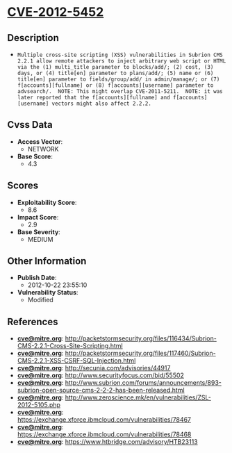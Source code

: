 
# [CVE-2012-5452](https://cve.mitre.org/cgi-bin/cvename.cgi?name=CVE-2012-5452)

## Description

- `Multiple cross-site scripting (XSS) vulnerabilities in Subrion CMS 2.2.1 allow remote attackers to inject arbitrary web script or HTML via the (1) multi_title parameter to blocks/add/; (2) cost, (3) days, or (4) title[en] parameter to plans/add/; (5) name or (6) title[en] parameter to fields/group/add/ in admin/manage/; or (7) f[accounts][fullname] or (8) f[accounts][username] parameter to advsearch/.  NOTE: This might overlap CVE-2011-5211.  NOTE: it was later reported that the f[accounts][fullname] and f[accounts][username] vectors might also affect 2.2.2.`

## Cvss Data

- **Access Vector**:
  - NETWORK
- **Base Score**:
  - 4.3

## Scores

- **Exploitability Score**:
  - 8.6
- **Impact Score**:
  - 2.9
- **Base Severity**:
  - MEDIUM

## Other Information

- **Publish Date**:
  - 2012-10-22 23:55:10
- **Vulnerability Status**:
  - Modified

## References

- **cve@mitre.org**: http://packetstormsecurity.org/files/116434/Subrion-CMS-2.2.1-Cross-Site-Scripting.html
- **cve@mitre.org**: http://packetstormsecurity.org/files/117460/Subrion-CMS-2.2.1-XSS-CSRF-SQL-Injection.html
- **cve@mitre.org**: http://secunia.com/advisories/44917
- **cve@mitre.org**: http://www.securityfocus.com/bid/55502
- **cve@mitre.org**: http://www.subrion.com/forums/announcements/893-subrion-open-source-cms-2-2-2-has-been-released.html
- **cve@mitre.org**: http://www.zeroscience.mk/en/vulnerabilities/ZSL-2012-5105.php
- **cve@mitre.org**: https://exchange.xforce.ibmcloud.com/vulnerabilities/78467
- **cve@mitre.org**: https://exchange.xforce.ibmcloud.com/vulnerabilities/78468
- **cve@mitre.org**: https://www.htbridge.com/advisory/HTB23113
